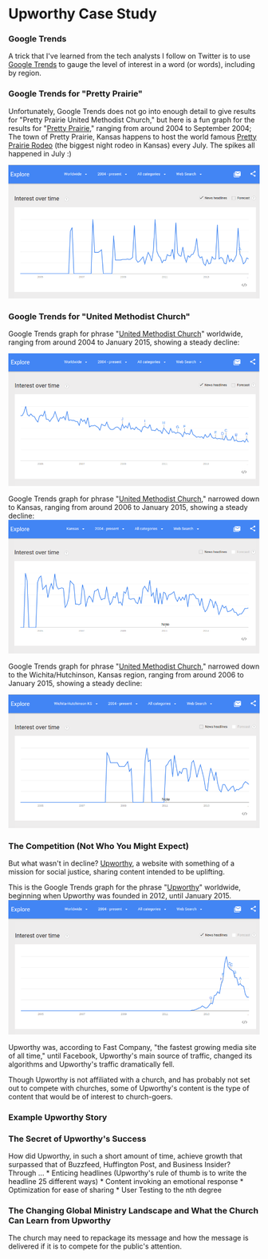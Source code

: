 # Upworthy Case Study

### Google Trends

A trick that I've learned from the tech analysts I follow on Twitter is to use [Google Trends](http://www.google.com/trends) to gauge the level of interest in a word (or words), including by region. 

### Google Trends for "Pretty Prairie"

Unfortunately, Google Trends does not go into enough detail to give results for "Pretty Prairie United Methodist Church," but here is a fun graph for the results for "[Pretty Prairie](http://www.google.com/trends/explore#q=pretty%20prairie)," ranging from around 2004 to September 2004; The town of Pretty Prairie, Kansas happens to host the world famous [Pretty Prairie Rodeo](http://www.pprodeo.com) (the biggest night rodeo in Kansas) every July. The spikes all happened in July :) 

![](images/google-trends-pretty-prairie-worldwide.png)

### Google Trends for "United Methodist Church"

Google Trends graph for phrase "[United Methodist Church](http://www.google.com/trends/explore#q=united%20methodist%20church)" worldwide, ranging from around 2004 to January 2015, showing a steady decline: 

![](images/google-trend-united-methodist-church-worldwide.png)

Google Trends graph for phrase "[United Methodist Church](http://www.google.com/trends/explore#geo=US-KS&q=united+methodist+church)," narrowed down to Kansas, ranging from around 2006 to January 2015, showing a steady decline: 
![](images/google-trends-united-methodist-church-kansas.png)

Google Trends graph for phrase "[United Methodist Church](http://www.google.com/trends/explore#geo=US-KS-678&q=united+methodist+church)," narrowed down to the Wichita/Hutchinson, Kansas region, ranging from around 2006 to January 2015, showing a steady decline: 

![](images/google-trends-united-methodist-church-wichita-hutchinson.png)

### The Competition (Not Who You Might Expect)

But what wasn't in decline? [Upworthy](http://www.upworthy.com), a website with something of a mission for social justice, sharing content intended to be uplifting. 

This is the Google Trends graph for the phrase "[Upworthy](http://www.google.com/trends/explore#q=upworthy)" worldwide, beginning when Upworthy was founded in 2012, until January 2015. <br>
![](images/google-trends-upworthy-worldwide.png)

Upworthy was, according to Fast Company, "the fastest growing media site of all time," until Facebook, Upworthy's main source of traffic, changed its algorithms and Upworthy's traffic dramatically fell. 

Though Upworthy is not affiliated with a church, and has probably not set out to compete with churches, some of Upworthy's content is the type of content that would be of interest to church-goers.

### Example Upworthy Story

### The Secret of Upworthy's Success

How did Upworthy, in such a short amount of time, achieve growth that surpassed that of Buzzfeed, Huffington Post, and Business Insider?
<br>
Through ...
* 
Enticing headlines (Upworthy's rule of thumb is to write the headline 25 different ways)
* 
Content invoking an emotional response
* 
Optimization for ease of sharing
* 
User Testing to the nth degree

### The Changing Global Ministry Landscape and What the Church Can Learn from Upworthy

The church may need to repackage its message and how the message is delivered if it is to compete for the public's attention. 

